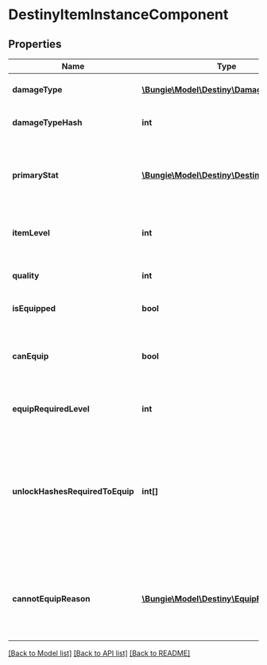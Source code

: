 # DestinyItemInstanceComponent

## Properties
Name | Type | Description | Notes
------------ | ------------- | ------------- | -------------
**damageType** | [**\Bungie\Model\Destiny\DamageType**](DamageType.md) | If the item has a damage type, this is the item&#39;s current damage type. | [optional] 
**damageTypeHash** | **int** | The current damage type&#39;s hash, so you can look up localized info and icons for it. | [optional] 
**primaryStat** | [**\Bungie\Model\Destiny\DestinyStat**](DestinyStat.md) | The item stat that we consider to be \&quot;primary\&quot; for the item. For instance, this would be \&quot;Attack\&quot; for Weapons or \&quot;Defense\&quot; for armor. | [optional] 
**itemLevel** | **int** | The Item&#39;s \&quot;Level\&quot; has the most significant bearing on its stats, such as Light and Power. | [optional] 
**quality** | **int** | The \&quot;Quality\&quot; of the item has a lesser - but still impactful - bearing on stats like Light and Power. | [optional] 
**isEquipped** | **bool** | Is the item currently equipped on the given character? | [optional] 
**canEquip** | **bool** | If this is an equippable item, you can check it here. There are permanent as well as transitory reasons why an item might not be able to be equipped: check cannotEquipReason for details. | [optional] 
**equipRequiredLevel** | **int** | If the item cannot be equipped until you reach a certain level, that level will be reflected here. | [optional] 
**unlockHashesRequiredToEquip** | **int[]** | Sometimes, there are limitations to equipping that are represented by character-level flags called \&quot;unlocks\&quot;.  This is a list of flags that they need in order to equip the item that the character has not met. Use these to look up the descriptions to show in your UI by looking up the relevant DestinyUnlockDefinitions for the hashes. | [optional] 
**cannotEquipReason** | [**\Bungie\Model\Destiny\EquipFailureReason**](EquipFailureReason.md) | If you cannot equip the item, this is a flags enum that enumerates all of the reasons why you couldn&#39;t equip the item. You may need to refine your UI further by using unlockHashesRequiredToEquip and equipRequiredLevel. | [optional] 

[[Back to Model list]](../README.md#documentation-for-models) [[Back to API list]](../README.md#documentation-for-api-endpoints) [[Back to README]](../README.md)



